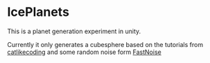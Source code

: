 # IcePlanets

This is a planet generation experiment in unity.

Currently it only generates a cubesphere based on the tutorials from [catlikecoding](http://catlikecoding.com/unity/tutorials/cube-sphere/) and some random noise form [FastNoise](https://github.com/Auburns/FastNoise_CSharp)

